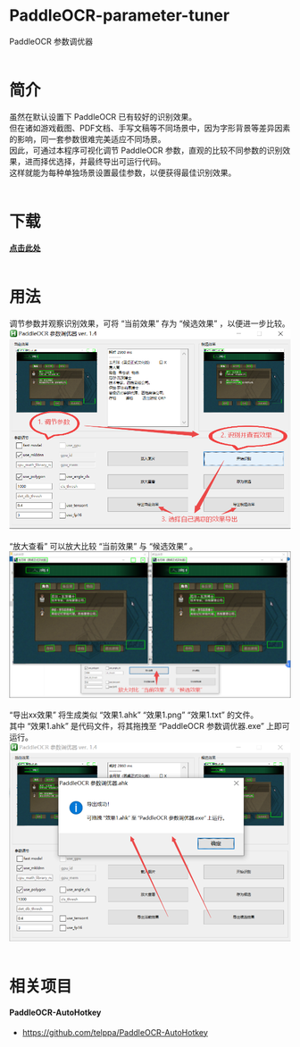 # PaddleOCR-parameter-tuner  
PaddleOCR 参数调优器  
  <br>
# 简介  
虽然在默认设置下 PaddleOCR 已有较好的识别效果。  
但在诸如游戏截图、PDF文档、手写文稿等不同场景中，因为字形背景等差异因素的影响，同一套参数很难完美适应不同场景。  
因此，可通过本程序可视化调节 PaddleOCR 参数，直观的比较不同参数的识别效果，进而择优选择，并最终导出可运行代码。  
这样就能为每种单独场景设置最佳参数，以便获得最佳识别效果。  
  <br>
# 下载  
**[点击此处](https://github.com/telppa/PaddleOCR-parameter-tuner/releases/download/v20220111/PaddleOCR-parameter-tuner.zip)**  
  <br>
# 用法  
调节参数并观察识别效果，可将 “当前效果” 存为 “候选效果” ，以便进一步比较。  
![效果图](https://raw.githubusercontent.com/telppa/PaddleOCR-parameter-tuner/main/Img/5.png)  
  <br>
“放大查看” 可以放大比较 “当前效果” 与 “候选效果” 。  
![效果图](https://raw.githubusercontent.com/telppa/PaddleOCR-parameter-tuner/main/Img/6.png)  
  <br>
“导出xx效果” 将生成类似 “效果1.ahk” “效果1.png” “效果1.txt” 的文件。  
其中 “效果1.ahk” 是代码文件，将其拖拽至 “PaddleOCR 参数调优器.exe” 上即可运行。  
![效果图](https://raw.githubusercontent.com/telppa/PaddleOCR-parameter-tuner/main/Img/7.png)  
  <br>
# 相关项目  
#### PaddleOCR-AutoHotkey  
* https://github.com/telppa/PaddleOCR-AutoHotkey  
